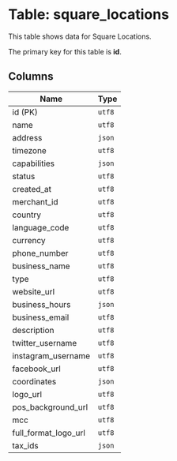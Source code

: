 # Table: square_locations

This table shows data for Square Locations.

The primary key for this table is **id**.

## Columns

| Name          | Type          |
| ------------- | ------------- |
|id (PK)|`utf8`|
|name|`utf8`|
|address|`json`|
|timezone|`utf8`|
|capabilities|`json`|
|status|`utf8`|
|created_at|`utf8`|
|merchant_id|`utf8`|
|country|`utf8`|
|language_code|`utf8`|
|currency|`utf8`|
|phone_number|`utf8`|
|business_name|`utf8`|
|type|`utf8`|
|website_url|`utf8`|
|business_hours|`json`|
|business_email|`utf8`|
|description|`utf8`|
|twitter_username|`utf8`|
|instagram_username|`utf8`|
|facebook_url|`utf8`|
|coordinates|`json`|
|logo_url|`utf8`|
|pos_background_url|`utf8`|
|mcc|`utf8`|
|full_format_logo_url|`utf8`|
|tax_ids|`json`|